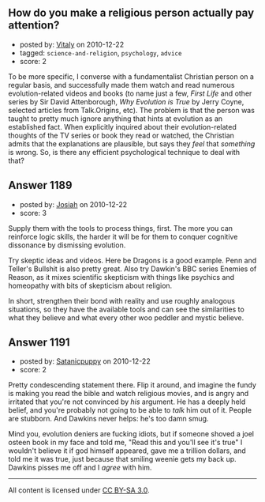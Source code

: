 ## How do you make a religious person actually pay attention?

- posted by: [Vitaly](https://stackexchange.com/users/-1/106-vitaly) on 2010-12-22
- tagged: `science-and-religion`, `psychology`, `advice`
- score: 2

To be more specific, I converse with a fundamentalist Christian person on a regular basis, and successfully made them watch and read numerous evolution-related videos and books (to name just a few, *First Life* and other series by Sir David Attenborough, *Why Evolution is True* by Jerry Coyne, selected articles from Talk.Origins, etc). The problem is that the person was taught to pretty much ignore anything that hints at evolution as an established fact. When explicitly inquired about their evolution-related thoughts of the TV series or book they read or watched, the Christian admits that the explanations are plausible, but says they *feel* that *something* is wrong. So, is there any efficient psychological technique to deal with that?


## Answer 1189

- posted by: [Josiah](https://stackexchange.com/users/-1/88-josiah) on 2010-12-22
- score: 3

Supply them with the tools to process things, first. The more you can reinforce logic skills, the harder it will be for them to conquer cognitive dissonance by dismissing evolution. 

Try skeptic ideas and videos. Here be Dragons is a good example. Penn and Teller's Bullshit is also pretty great. Also try Dawkin's BBC series Enemies of Reason, as it mixes scientific skepticism with things like psychics and homeopathy with bits of skepticism about religion.

In short, strengthen their bond with reality and use roughly analogous situations, so they have the available tools and can see the similarities to what they believe and what every other woo peddler and mystic believe.


## Answer 1191

- posted by: [Satanicpuppy](https://stackexchange.com/users/-1/169-satanicpuppy) on 2010-12-22
- score: 2

Pretty condescending statement there. Flip it around, and imagine the fundy is making you read the bible and watch religious movies, and is angry and irritated that you're not convinced by *his* argument. He has a deeply held belief, and you're probably not going to be able to *talk* him out of it. People are stubborn. And Dawkins never helps: he's too damn smug.

Mind you, evolution deniers are fucking idiots, but if someone shoved a joel osteen book in my face and told me, "Read this and you'll see it's true" I wouldn't believe it if god himself appeared, gave me a trillion dollars, and told me it was true, just because that smiling weenie gets my back up. Dawkins pisses me off and I *agree* with him.



---

All content is licensed under [CC BY-SA 3.0](https://creativecommons.org/licenses/by-sa/3.0/).
